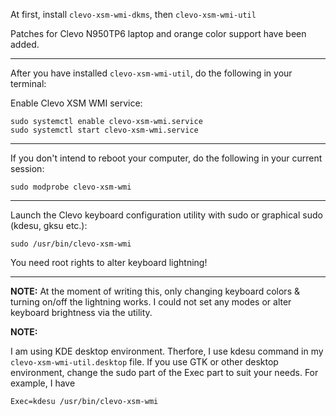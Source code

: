 At first, install `clevo-xsm-wmi-dkms`, then `clevo-xsm-wmi-util`

Patches for Clevo N950TP6 laptop and orange color support have been added.

----------------------

After you have installed `clevo-xsm-wmi-util`, do the following in your terminal:

Enable Clevo XSM WMI service:

```
sudo systemctl enable clevo-xsm-wmi.service
sudo systemctl start clevo-xsm-wmi.service
```

----------------------

If you don't intend to reboot your computer, do the following in your current session:

```
sudo modprobe clevo-xsm-wmi
```

----------------------

Launch the Clevo keyboard configuration utility with sudo or graphical sudo (kdesu, gksu etc.):

```
sudo /usr/bin/clevo-xsm-wmi
```

You need root rights to alter keyboard lightning!

----------------------

**NOTE:** At the moment of writing this, only changing keyboard colors & turning on/off the lightning works. I could not set any modes or alter keyboard brightness via the utility.

**NOTE:**

I am using KDE desktop environment. Therfore, I use kdesu command in my `clevo-xsm-wmi-util.desktop` file. If you use GTK or other desktop environment, change the sudo part of the Exec part to suit your needs. For example, I have

```
Exec=kdesu /usr/bin/clevo-xsm-wmi
```
